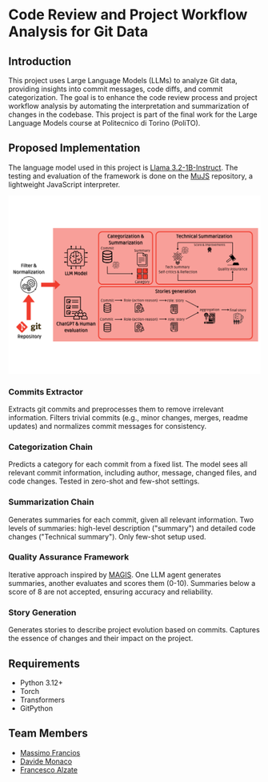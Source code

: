 # Code Review and Project Workflow Analysis for Git Data

## Introduction
This project uses Large Language Models (LLMs) to analyze Git data, providing insights into commit messages, code diffs, and commit categorization. The goal is to enhance the code review process and project workflow analysis by automating the interpretation and summarization of changes in the codebase. This project is part of the final work for the Large Language Models course at Politecnico di Torino (PoliTO).

## Proposed Implementation

The language model used in this project is [Llama 3.2-1B-Instruct](https://huggingface.co/meta-llama/Llama-3.2-1B-Instruct). The testing and evaluation of the framework is done on the [MuJS](https://github.com/ccxvii/mujs) repository, a lightweight JavaScript interpreter.

![Proposed Implementation](images/structure.png)

### Commits Extractor
Extracts git commits and preprocesses them to remove irrelevant information. Filters trivial commits (e.g., minor changes, merges, readme updates) and normalizes commit messages for consistency.

### Categorization Chain
Predicts a category for each commit from a fixed list. The model sees all relevant commit information, including author, message, changed files, and code changes. Tested in zero-shot and few-shot settings.

### Summarization Chain
Generates summaries for each commit, given all relevant information. Two levels of summaries: high-level description ("summary") and detailed code changes ("Technical summary"). Only few-shot setup used.

### Quality Assurance Framework
Iterative approach inspired by [MAGIS](https://arxiv.org/abs/2403.17927). One LLM agent generates summaries, another evaluates and scores them (0-10). Summaries below a score of 8 are not accepted, ensuring accuracy and reliability.

### Story Generation
Generates stories to describe project evolution based on commits. Captures the essence of changes and their impact on the project.

## Requirements
- Python 3.12+
- Torch
- Transformers
- GitPython 

## Team Members

- [Massimo Francios](github.com/maxfra01)
- [Davide Monaco](https://github.com/efemcy2245)
- [Francesco Alzate](https://github.com/FrancescoAlzate)